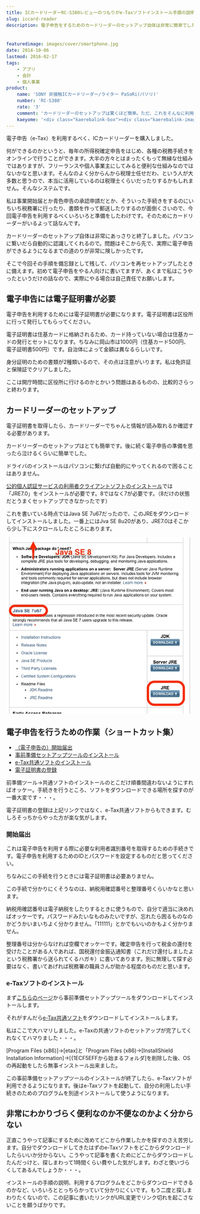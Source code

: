 ```yaml
---
title: ICカードリーダーRC-S380レビューのつもりがe-Taxソフトインストール手順の説明になった
slug: iccard-reader
description: 電子申告をするためのカードリーダーのセットアップ自体は非常に簡単でした。しかし、電子申告用のe-Taxソフトを使えるようにするのが大変だったので、その過程を備忘録として残しておきます。確定申告だけに使うならこんな苦労はいらないんですけどね。


featuredimage: images/cover/smartphone.jpg
date: 2014-10-06
lastmod: 2016-02-17
tags: 
    - アプリ
    - 会計
    - 個人事業
product:
    name: 'SONY 非接触ICカードリーダー/ライター PaSoRi(パソリ)'
    number: 'RC-S380'
    rate: '3'
    comment: 'カードリーダーのセットアップは驚くほど簡単。ただ、これをそんなに利用するのかと言われると微妙な気がする。'
    kaeyome: '<div class="kaerebalink-box"><div class="kaerebalink-image"><a href="https://www.amazon.co.jp/exec/obidos/ASIN/B00948CGAG/illusionspace-22/ref=nosim/" rel="nofollow" target="_blank"><img src="https://ecx.images-amazon.com/images/I/31WdMkH-JFL._SL160_.jpg" style="border: none;" /></a></div><div class="kaerebalink-info"><div class="kaerebalink-name"><a href="https://www.amazon.co.jp/exec/obidos/ASIN/B00948CGAG/illusionspace-22/ref=nosim/" rel="nofollow" target="_blank">SONY 非接触ICカードリーダー/ライター PaSoRi(パソリ) USB対応 RC-S380</a><div class="kaerebalink-powered-date">posted with <a href="https://kaereba.com" rel="nofollow" target="_blank">カエレバ</a></div></div><div class="kaerebalink-detail"> ソニー 2012-10-10    </div><div class="kaerebalink-link1"><div class="shoplinkamazon"><a href="https://www.amazon.co.jp/gp/search?keywords=RC-S380&__mk_ja_JP=%83J%83%5E%83J%83i&tag=illusionspace-22" rel="nofollow" target="_blank" title="アマゾン" >Amazon</a></div><div class="shoplinkrakuten"><a href="https://hb.afl.rakuten.co.jp/hgc/0e95387f.f2aef20d.0e953880.25e412bd/?pc=http%3A%2F%2Fsearch.rakuten.co.jp%2Fsearch%2Fmall%2FRC-S380%2F-%2Ff.1-p.1-s.1-sf.0-st.A-v.2%3Fx%3D0%26scid%3Daf_ich_link_urltxt%26m%3Dhttp%3A%2F%2Fm.rakuten.co.jp%2F" rel="nofollow" target="_blank" title="楽天市場" >楽天市場</a></div></div></div><div class="booklink-footer" style="clear: left"></div></div>'
---
```


電子申告（e-Tax）を利用するべく、ICカードリーダーを購入しました。

何ができるのかというと、毎年の所得税確定申告をはじめ、各種の税務手続きをオンラインで行うことができます。大半の方々とはまったくもって無縁な仕組みではありますが、フリーランスや個人事業主にしてみると便利な仕組みなのではないかなと思います。そんなのよく分からんから税理士任せだわ、という人が大多数と思うので、本当に活用しているのは税理士くらいだったりするかもしれません。そんなシステムです。

私は事業開始届とか青色申告の承認申請だとか、そういった手続きをするのにいちいち税務署に行ったり、書類を作って郵送したりするのが面倒くさいので、今回電子申告を利用するべくいろいろと準備をしたわけです。そのためにカードリーダーがいるよって話なんです。

カードリーダーのセットアップ自体は非常にあっさりと終了しました。パソコンに繋いだら自動的に認識してくれるので。問題はそこから先で、実際に電子申告ができるようになるまでの道のりが非常に険しかったです。

そこで今回その手順を備忘録として残して、パソコンを再セットアップしたときに備えます。初めて電子申告をやる人向けに書いてますが、あくまで私はこうやったというだけの話なので、実際にやる場合は自己責任でお願いします。


## 電子申告には電子証明書が必要


電子申告を利用するためには電子証明書が必要になります。電子証明書は区役所に行って発行してもらってください。

電子証明書は住基カードに格納されるため、カード持っていない場合は住基カードの発行とセットになります。ちなみに岡山市は1000円（住基カード500円、電子証明書500円）です。自治体によって金額は異なるらしいです。

身分証明のための書類が2種類いるので、その点は注意がいります。私は免許証と保険証でクリアしました。

ここは開庁時間に区役所に行けるのかとかいう問題はあるものの、比較的さらっと終わります。


## カードリーダーのセットアップ


電子証明書を取得したら、カードリーダーでちゃんと情報が読み取れるか確認する必要があります。

カードリーダーのセットアップはとても簡単です。後に続く電子申告の準備を思ったら泣けるくらいに簡単でした。

ドライバのインストールはパソコンに繋げば自動的にやってくれるので困ることはありません。

<a href="https://www.jpki.go.jp/">公的個人認証サービスの利用者クライアントソフトのインストール</a>では「JRE7.0」をインストールが必要です。8ではなく7が必要です。（8だけの状態だとうまくセットアップできなかったです）

これを書いている時点ではJava SE 7u67だったので、このJREをダウンロードしてインストールしました。一番上にはJva SE 8u20があり、JRE7.0はそこから少し下にスクロールしたところにあります。

![JRE7.0のインストール](0bd2d880ca8192c6bb12ef29ba6e3f90.jpg)


## 電子申告を行うための作業（ショートカット集）


<ul>
<li><a href="https://www.e-tax.nta.go.jp/todokedesho/kaishi3.htm">（電子申告の）開始届出</a></li>
<li><a href="https://www.nta.go.jp/tetsuzuki/shinkoku/shotoku/tokushu/jyunbi.htm">事前準備セットアップツールのインストール</a></li>
<li><a href="https://www.e-tax.nta.go.jp/download/index.htm">e-Tax共通ソフトのインストール</a></li>
<li><a href="https://www.nta.go.jp/tetsuzuki/shinkoku/shotoku/tokushu/kigen.htm">電子証明書の登録</a></li>
</ul>

前準備ツール→共通ソフトのインストールのとこだけ順番間違わないようにすればオッケー。手続きを行うところ、ソフトをダウンロードできる場所を探すのが一番大変です・・・。

電子証明書の登録は上記リンクではなく、e-Tax共通ソフトからもできます。むしろそっちからやった方が楽な気がします。


### 開始届出


これは電子申告を利用する際に必要な利用者識別番号を取得するための手続きです。電子申告を利用するためのIDとパスワードを設定するものだと思ってください。

ちなみにこの手続を行うときには電子証明書は必要ありません。

この手続で分かりにくそうなのは、納税用確認番号と整理番号くらいかなと思います。

納税用確認番号は電子納税をしたりするときに使うもので、自分で適当に決めればオッケーです。パスワードみたいなものみたいですが、忘れたら困るものなのかどうかいまいちよく分かりません。「111111」とかでもいいのかもよく分かりません。

整理番号は分からなければ空欄でオッケーです。確定申告を行って税金の還付を受けたことがある人であれば、国税還付金振込通知書（これだけ還付しましたよという税務署から送られてくるハガキ）に書いてあります。別に無理して探す必要はなく、書いてあげれば税務署の職員さんが助かる程度のものだと思います。


### e-Taxソフトのインストール


まず<a href="https://www.nta.go.jp/tetsuzuki/shinkoku/shotoku/tokushu/jyunbi.htm">こちらのページ</a>から事前準備セットアップツールをダウンロードしてインストールします。

それがすんだら<a href="https://www.e-tax.nta.go.jp/download/e-taxSoftDownLoad.htm">e-Tax共通ソフト</a>をダウンロードしてインストールします。

私はここで大ハマリしました。e-Taxの共通ソフトのセットアップが完了してくれなくてハマりました・・・。

[Program Files (x86)]→[etax]と「Program Files (x86)→[InstallShield Installation Information]→[{1ECF5EFFから始まるフォルダ]を削除した後、OSの再起動をしたら無事インストール出来ました。

この事前準備セットアップツールのインストールが終了したら、e-Taxソフトが利用できるようになります。後はe-Taxソフトを起動して、自分の利用したい手続きのためのプログラムを別途インストールして使うようになります。


## 非常にわかりづらく便利なのか不便なのかよく分からない


正直こうやって記事にするために改めてどこから作業したかを探すのさえ苦労します。自分でダウンロードしてきたはずのe-Taxソフトをどこからダウンロードしたらいいか分からない。こうやって記事を書くためにどこからダウンロードしたんだっけと、探しまわって1時間くらい費やした気がします。わざと使いづらくしてあるんでしょうか・・・。

インストールの手順の説明、利用するプログラムをどこからダウンロードできるのかなど、いろいろととっちらかっていて分かりにくいです。もう二度と探しまわりたくないので、この記事に書いたリンクがURL変更でリンク切れを起こさないことを願うばかりです。


  